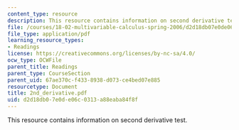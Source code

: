 ```yaml
---
content_type: resource
description: This resource contains information on second derivative test.
file: /courses/18-02-multivariable-calculus-spring-2006/d2d18db07e0de06c0313a88eaba84f8f_2nd_derivative.pdf
file_type: application/pdf
learning_resource_types:
- Readings
license: https://creativecommons.org/licenses/by-nc-sa/4.0/
ocw_type: OCWFile
parent_title: Readings
parent_type: CourseSection
parent_uid: 67ae370c-f433-8938-d073-ce4bed07e885
resourcetype: Document
title: 2nd_derivative.pdf
uid: d2d18db0-7e0d-e06c-0313-a88eaba84f8f
---
```

This resource contains information on second derivative test.
